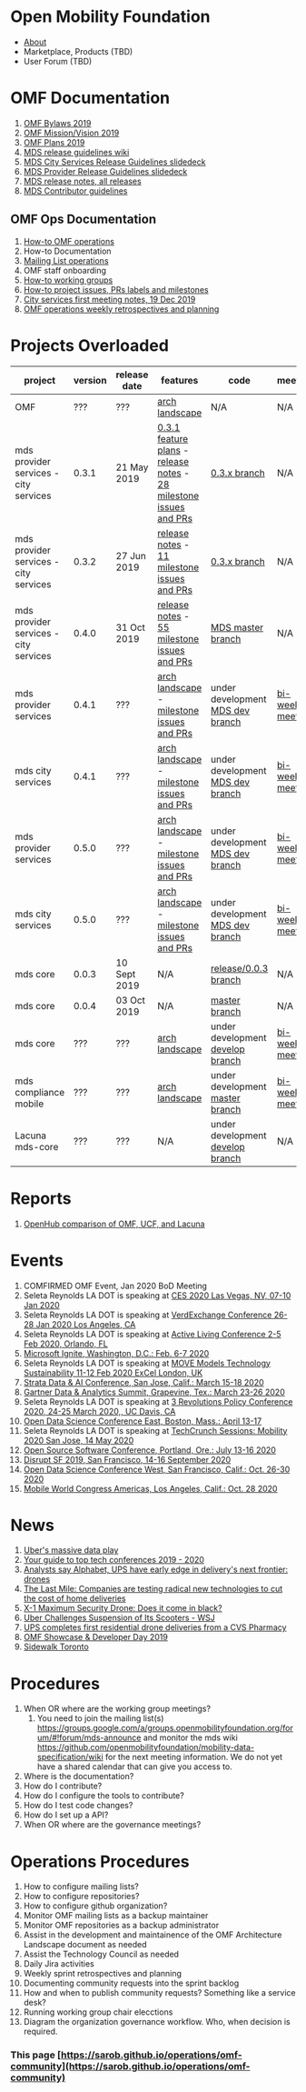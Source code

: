# Open Mobility Foundation
* [About](https://www.openmobilityfoundation.org/about/)
* Marketplace, Products (TBD)
* User Forum (TBD)

# OMF Documentation
1. [OMF Bylaws 2019](https://members.openmobilityfoundation.org/wp-content/uploads/2019/08/OMF-Bylaws-CURRENT-1.pdf)
1. [OMF Mission/Vision 2019](https://www.openmobilityfoundation.org/wp-content/uploads/2019/06/OpenMobilityFoundation_Principles.pdf)
1. [OMF Plans 2019](https://www.openmobilityfoundation.org/wp-content/uploads/2019/10/OMF-Transitional-Architectural-Landscape-FINAL.pdf)
1. [MDS release guidelines wiki](https://github.com/openmobilityfoundation/mobility-data-specification/blob/dev/ReleaseGuidelines.md)
1. [MDS City Services Release Guidelines slidedeck](https://docs.google.com/presentation/d/1iw3Y6kSDnSUEUNLGlc07ARQlcunYVYCd05P2RkTTNnc/edit?usp=sharing)
1. [MDS Provider Release Guidelines slidedeck](https://drive.google.com/open?id=1CEIQfKRbd1mTe5krDqNusA0PAMYotv7L)
1. [MDS release notes, all releases](https://github.com/openmobilityfoundation/mobility-data-specification/blob/dev/ReleaseNotes.md)
1. [MDS Contributor guidelines](https://github.com/openmobilityfoundation/mobility-data-specification/blob/dev/CONTRIBUTING.md)

## OMF Ops Documentation
1. [How-to OMF operations](#procedures)
1. How-to Documentation
1. [Mailing List operations](omf-mailing-list-ops.md)
1. OMF staff onboarding
1. [How-to working groups](https://docs.google.com/document/d/11ym1ssmnavCtYkVxVtvFELHWGqv3T_gwUKWl2WsgfnE/edit?usp=sharing)
1. [How-to project issues, PRs labels and milestones](omf-labels.md)
1. [City services first meeting notes, 19 Dec 2019](https://docs.google.com/document/d/13EHvCPkbaWtGaTZNWqFPnQEAa3yz91MU7gc2nwYs3os/edit?usp=sharing)
1. [OMF operations weekly retrospectives and planning](https://docs.google.com/document/d/1wEj46BFxgo1HGAC0L7qd3UfNNhnDzMzJdLLR2C7Qesg/edit?usp=sharing)

# Projects Overloaded
<div class="datatable-begin"></div>

project        | version | release date | features | code         | meetings
-------------- | ------- | ------------ | -------- | ------------ | ------------
OMF            | ??? | ??? | [arch landscape](https://www.openmobilityfoundation.org/wp-content/uploads/2019/10/OMF-Transitional-Architectural-Landscape-FINAL.pdf) | N/A | N/A
mds provider services - city services | 0.3.1   | 21 May 2019 | [0.3.1 feature plans](https://github.com/openmobilityfoundation/mobility-data-specification/wiki/0.3.1-Release-Recommendations) -  [release notes](https://github.com/openmobilityfoundation/mobility-data-specification/wiki) - [28 milestone issues and PRs](https://github.com/openmobilityfoundation/mobility-data-specification/milestone/7?closed=1) | [0.3.x branch](https://github.com/openmobilityfoundation/mobility-data-specification/tree/0.3.x) | N/A
mds provider services - city services | 0.3.2   | 27 Jun 2019 | [release notes](https://github.com/openmobilityfoundation/mobility-data-specification/wiki) - [11 milestone issues and PRs](https://github.com/openmobilityfoundation/mobility-data-specification/milestone/8?closed=1) | [0.3.x branch](https://github.com/openmobilityfoundation/mobility-data-specification/tree/0.3.x) | N/A
mds provider services - city services | 0.4.0   | 31 Oct 2019 | [release notes](https://github.com/openmobilityfoundation/mobility-data-specification/wiki) - [55 milestone issues and PRs](https://github.com/openmobilityfoundation/mobility-data-specification/milestone/6?closed=1) | [MDS master branch](https://github.com/openmobilityfoundation/mobility-data-specification/tree/master) | N/A
mds provider services | 0.4.1   | ??? | [arch landscape](https://www.openmobilityfoundation.org/wp-content/uploads/2019/10/OMF-Transitional-Architectural-Landscape-FINAL.pdf) - [milestone issues and PRs](https://github.com/openmobilityfoundation/mobility-data-specification/milestone/10) | under development [MDS dev branch](https://github.com/openmobilityfoundation/mobility-data-specification) | [bi-weekly meetings](https://github.com/openmobilityfoundation/mobility-data-specification/wiki)
mds city services   | 0.4.1   | ??? | [arch landscape](https://www.openmobilityfoundation.org/wp-content/uploads/2019/10/OMF-Transitional-Architectural-Landscape-FINAL.pdf)  - [milestone issues and PRs](https://github.com/openmobilityfoundation/mobility-data-specification/milestone/10) | under development [MDS dev branch](https://github.com/openmobilityfoundation/mobility-data-specification) | [bi-weekly meetings](https://github.com/openmobilityfoundation/mobility-data-specification/wiki)
mds provider services  | 0.5.0   | ??? | [arch landscape](https://www.openmobilityfoundation.org/wp-content/uploads/2019/10/OMF-Transitional-Architectural-Landscape-FINAL.pdf)  - [milestone issues and PRs](https://github.com/openmobilityfoundation/mobility-data-specification/milestone/9) | under development [MDS dev branch](https://github.com/openmobilityfoundation/mobility-data-specification) | [bi-weekly meetings](https://github.com/openmobilityfoundation/mobility-data-specification/wiki)
mds city services   | 0.5.0   | ??? | [arch landscape](https://www.openmobilityfoundation.org/wp-content/uploads/2019/10/OMF-Transitional-Architectural-Landscape-FINAL.pdf) - [milestone issues and PRs](https://github.com/openmobilityfoundation/mobility-data-specification/milestone/9) | under development [MDS dev branch](https://github.com/openmobilityfoundation/mobility-data-specification) | [bi-weekly meetings](https://github.com/openmobilityfoundation/mobility-data-specification/wiki)
mds core       | 0.0.3   | 10 Sept 2019 | N/A | [release/0.0.3 branch](https://github.com/openmobilityfoundation/mds-core/tree/release/0.0.3) | N/A
mds core       | 0.0.4   | 03 Oct 2019 | N/A | [master branch](https://github.com/openmobilityfoundation/mds-core/tree/master) | N/A
mds core       | ??? | ??? | [arch landscape](https://www.openmobilityfoundation.org/wp-content/uploads/2019/10/OMF-Transitional-Architectural-Landscape-FINAL.pdf) | under development [develop branch](https://github.com/openmobilityfoundation/mds-core) | [bi-weekly meetings](https://github.com/openmobilityfoundation/mobility-data-specification/wiki)
mds compliance mobile | ??? | ??? | [arch landscape](https://www.openmobilityfoundation.org/wp-content/uploads/2019/10/OMF-Transitional-Architectural-Landscape-FINAL.pdf) | under development [master branch](https://github.com/openmobilityfoundation/mds-compliance-mobile) | [bi-weekly meetings](https://github.com/openmobilityfoundation/mobility-data-specification/wiki)
Lacuna mds-core | ??? | ??? | N/A | under development [develop branch](https://github.com/lacuna-tech/mds-core) | N/A

<div class="datatable-end"></div>

# Reports
1. [OpenHub comparison of OMF, UCF, and Lacuna](https://www.openhub.net/p/_compare?project_0=Open+Mobility+Foundation&project_1=kepler.gl&project_2=Lacuna-tech)

# Events
1. COMFIRMED OMF Event, Jan 2020 BoD Meeting
1. Seleta Reynolds LA DOT is speaking at [CES 2020 Las Vegas, NV, 07-10 Jan 2020](https://www.ces.tech/conference/speaker-directory/882559.aspx)
1. Seleta Reynolds LA DOT is speaking at [VerdExchange Conference 26-28 Jan 2020 Los Angeles, CA](https://www.verdexchange.org/)
1. Seleta Reynolds LA DOT is speaking at [Active Living Conference 2-5 Feb 2020, Orlando, FL](http://www.alr-conference.com/)
1. [Microsoft Ignite, Washington, D.C.: Feb. 6-7 2020](https://www.microsoft.com/en-us/ignite-the-tour/washington-dc)
1. Seleta Reynolds LA DOT is speaking at [MOVE Models Technology Sustainability 11-12 Feb 2020 ExCel London, UK](https://www.terrapinn.com/exhibition/move/index.stm)
1. [Strata Data & AI Conference, San Jose, Calif.: March 15-18 2020](https://conferences.oreilly.com/strata-data-ai/stai-ca)
1. [Gartner Data & Analytics Summit, Grapevine, Tex.: March 23-26 2020](https://www.gartner.com/en/conferences/na/data-analytics-us)
1. Seleta Reynolds LA DOT is speaking at [3 Revolutions Policy Conference 2020, 24-25 March 2020,, UC Davis, CA](https://3rev.ucdavis.edu/events/3-revolutions-policy-conference-2020)
1. [Open Data Science Conference East, Boston, Mass.: April 13-17 ](https://odsc.com/boston/)
1. Seleta Reynolds LA DOT is speaking at [TechCrunch Sessions: Mobility 2020 San Jose, 14 May 2020](https://techcrunch.com/events/tc-sessions-mobility-2020/)
1. [Open Source Software Conference, Portland, Ore.: July 13-16 2020](https://conferences.oreilly.com/oscon/oscon-or)
1. [Disrupt SF 2019, San Francisco, 14-16 September 2020](https://techcrunch.com/events/disrupt-sf-2020/)
1. [Open Data Science Conference West, San Francisco, Calif.: Oct. 26-30 2020](https://odsc.com/california/)
1. [Mobile World Congress Americas, Los Angeles, Calif.: Oct. 28 2020](https://www.mwclosangeles.com/)

# News
1. [Uber's massive data play](https://medium.com/s/story/ubers-new-vision-is-a-massive-data-play-b7e59ec59d42)
1. [Your guide to top tech conferences 2019 - 2020](https://www.cio.com/article/3344362/your-guide-to-top-tech-conferences-2019-2020.html)
1. [Analysts say Alphabet, UPS have early edge in delivery's next frontier: drones](https://www.cnbc.com/2019/12/21/analysts-alphabet-ups-have-edge-in-deliverys-next-frontier-drones.html)
1. [The Last Mile: Companies are testing radical new technologies to cut the cost of home deliveries](https://www.cbsnews.com/news/delivering-the-goods-drones-and-robots-are-making-their-way-to-your-door/?ftag=CNM-00-10aag7e)
1. [X-1 Maximum Security Drone: Does it come in black?](https://www.wabcradio.com/episode/x-1-maximum-security-drone-does-it-come-in-black-yes-dana-wheeler-plymouth-rock-technologies-can-prt-nasdaqotc-pltrf-plyrotechinc/)
1. [Uber Challenges Suspension of Its Scooters - WSJ](https://www.wsj.com/articles/uber-challenges-los-angeless-suspension-of-its-scooters-11573727400)
1. [UPS completes first residential drone deliveries from a CVS Pharmacy](https://www.zdnet.com/article/ups-completes-first-residential-drone-deliveries-from-a-cvs-pharmacy/)
1. [OMF Showcase &amp; Developer Day 2019](http://www.openmobilityfoundation.org/devday-2019/)
1. [Sidewalk Toronto](https://medium.com/radical-urbanist/sidewalk-toronto/home)

# Procedures
1. When OR where are the working group meetings? 
    1. You need to join the mailing list(s) https://groups.google.com/a/groups.openmobilityfoundation.org/forum/#!forum/mds-announce and monitor the mds wiki https://github.com/openmobilityfoundation/mobility-data-specification/wiki for the next meeting information. We do not yet have a shared calendar that can give you access to. 
1. Where is the documentation?
1. How do I contribute?
1. How do I configure the tools to contribute?
1. How do I test code changes?
1. How do I set up a API?
1. When OR where are the governance meetings?

# Operations Procedures
1. How to configure mailing lists?
1. How to configure repositories?
1. How to configure github organization?
1. Monitor OMF mailing lists as a backup maintainer
1. Monitor OMF repositories as a backup administrator
1. Assist in the development and maintainence of the OMF Architecture Landscape document as needed
1. Assist the Technology Council as needed
1. Daily Jira activities
1. Weekly sprint retrospectives and planning
1. Documenting community requests into the sprint backlog
1. How and when to publish community requests? Something like a service desk?
1. Running working group chair elecctions
1. Diagram the organization governance workflow. Who, when decision is required. 

### This page [https://sarob.github.io/operations/omf-community](https://sarob.github.io/operations/omf-community)
